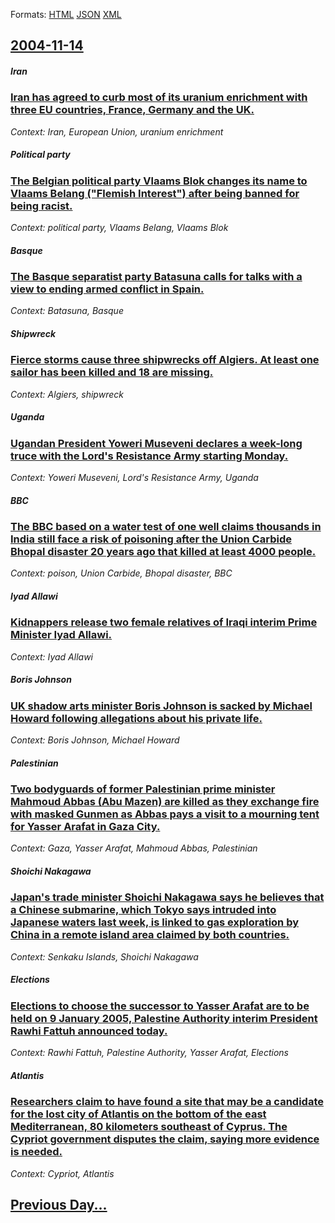
Formats: [HTML](2004/11/14/index.html)  [JSON](2004/11/14/index.json)  [XML](2004/11/14/index.xml)  

## [2004-11-14](/news/2004/11/14/index.md)

##### Iran
### [ Iran has agreed to curb most of its uranium enrichment with three EU countries, France, Germany and the UK. ](/news/2004/11/14/iran-has-agreed-to-curb-most-of-its-uranium-enrichment-with-three-eu-countries-france-germany-and-the-uk.md)
_Context: Iran, European Union, uranium enrichment_

##### Political party
### [ The Belgian political party Vlaams Blok changes its name to Vlaams Belang ("Flemish Interest") after being banned for being racist. ](/news/2004/11/14/the-belgian-political-party-vlaams-blok-changes-its-name-to-vlaams-belang-flemish-interest-after-being-banned-for-being-racist.md)
_Context: political party, Vlaams Belang, Vlaams Blok_

##### Basque
### [ The Basque separatist party Batasuna calls for talks with a view to ending armed conflict in Spain. ](/news/2004/11/14/the-basque-separatist-party-batasuna-calls-for-talks-with-a-view-to-ending-armed-conflict-in-spain.md)
_Context: Batasuna, Basque_

##### Shipwreck
### [ Fierce storms cause three shipwrecks off Algiers. At least one sailor has been killed and 18 are missing. ](/news/2004/11/14/fierce-storms-cause-three-shipwrecks-off-algiers-at-least-one-sailor-has-been-killed-and-18-are-missing.md)
_Context: Algiers, shipwreck_

##### Uganda
### [ Ugandan President Yoweri Museveni declares a week-long truce with the Lord's Resistance Army starting Monday. ](/news/2004/11/14/ugandan-president-yoweri-museveni-declares-a-week-long-truce-with-the-lord-s-resistance-army-starting-monday.md)
_Context: Yoweri Museveni, Lord's Resistance Army, Uganda_

##### BBC
### [ The BBC based on a water test of one well claims thousands in India still face a risk of poisoning after the Union Carbide Bhopal disaster 20 years ago that killed at least 4000 people. ](/news/2004/11/14/the-bbc-based-on-a-water-test-of-one-well-claims-thousands-in-india-still-face-a-risk-of-poisoning-after-the-union-carbide-bhopal-disaster.md)
_Context: poison, Union Carbide, Bhopal disaster, BBC_

##### Iyad Allawi
### [ Kidnappers release two female relatives of Iraqi interim Prime Minister Iyad Allawi. ](/news/2004/11/14/kidnappers-release-two-female-relatives-of-iraqi-interim-prime-minister-iyad-allawi.md)
_Context: Iyad Allawi_

##### Boris Johnson
### [ UK shadow arts minister Boris Johnson is sacked by Michael Howard following allegations about his private life. ](/news/2004/11/14/uk-shadow-arts-minister-boris-johnson-is-sacked-by-michael-howard-following-allegations-about-his-private-life.md)
_Context: Boris Johnson, Michael Howard_

##### Palestinian
### [ Two bodyguards of former Palestinian prime minister Mahmoud Abbas (Abu Mazen) are killed as they exchange fire with masked Gunmen as Abbas pays a visit to a mourning tent for Yasser Arafat in Gaza City. ](/news/2004/11/14/two-bodyguards-of-former-palestinian-prime-minister-mahmoud-abbas-abu-mazen-are-killed-as-they-exchange-fire-with-masked-gunmen-as-abbas.md)
_Context: Gaza, Yasser Arafat, Mahmoud Abbas, Palestinian_

##### Shoichi Nakagawa
### [ Japan's trade minister Shoichi Nakagawa says he believes that a Chinese submarine, which Tokyo says intruded into Japanese waters last week, is linked to gas exploration by China in a remote island area claimed by both countries. ](/news/2004/11/14/japan-s-trade-minister-shoichi-nakagawa-says-he-believes-that-a-chinese-submarine-which-tokyo-says-intruded-into-japanese-waters-last-week.md)
_Context: Senkaku Islands, Shoichi Nakagawa_

##### Elections
### [ Elections to choose the successor to Yasser Arafat are to be held on 9 January 2005, Palestine Authority interim President Rawhi Fattuh announced today. ](/news/2004/11/14/elections-to-choose-the-successor-to-yasser-arafat-are-to-be-held-on-9-january-2005-palestine-authority-interim-president-rawhi-fattuh-ann.md)
_Context: Rawhi Fattuh, Palestine Authority, Yasser Arafat, Elections_

##### Atlantis
### [ Researchers claim to have found a site that may be a candidate for the lost city of Atlantis on the bottom of the east Mediterranean, 80 kilometers southeast of Cyprus. The Cypriot government disputes the claim, saying more evidence is needed. ](/news/2004/11/14/researchers-claim-to-have-found-a-site-that-may-be-a-candidate-for-the-lost-city-of-atlantis-on-the-bottom-of-the-east-mediterranean-80-ki.md)
_Context: Cypriot, Atlantis_

## [Previous Day...](/news/2004/11/13/index.md)

